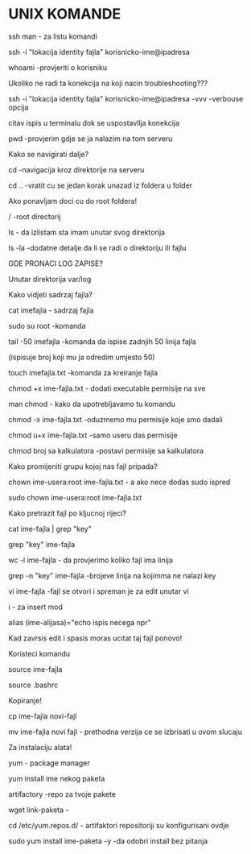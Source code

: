 # UNIX KOMANDE

ssh man - za listu komandi

ssh -i "lokacija identity fajla" korisnicko-ime@ipadresa

whoami -provjeriti o korisniku

Ukoliko ne radi ta konekcija na koji nacin troubleshooting???

ssh -i "lokacija identity fajla" korisnicko-ime@ipadresa -vvv -verbouse opcija

citav ispis u terminalu dok se uspostavllja konekcija

pwd -provjerim gdje se ja nalazim na tom serveru

Kako se navigirati dalje?

cd -navigacija kroz direktorije na serveru

cd .. -vratit cu se jedan korak unazad iz foldera u folder

Ako ponavljam doci cu do root foldera!

/ -root directorij

ls - da izlistam sta imam unutar svog direktorija

ls -la -dodatne detalje da li se radi o direktoriju ili fajlu

GDE PRONACI LOG ZAPISE?

Unutar direktorija var/log

Kako vidjeti sadrzaj fajla?

cat imefajla - sadrzaj fajla


sudo su root -komanda

tail -50 imefajla -komanda da ispise zadnjih 50 linija fajla

(ispisuje broj koji mu ja odredim umjesto 50)

touch imefajla.txt -komanda za kreiranje fajla

chmod +x ime-fajla.txt - dodati executable permisije na sve

man chmod - kako da upotrebljavamo tu komandu

chmod -x ime-fajla.txt -oduzmemo mu permisije koje smo dadali

chmod u+x ime-fajla.txt -samo useru das permisije

chmod broj sa kalkulatora -postavi permisije sa kalkulatora

Kako promijeniti grupu kojoj nas fajl pripada?

chown ime-usera:root ime-fajla.txt - a ako nece dodas sudo ispred

sudo chown ime-usera:root ime-fajla.txt

Kako pretrazit fajl po kljucnoj rijeci?

cat ime-fajla | grep "key"

grep "key" ime-fajla

wc -l ime-fajla - da provjerimo koliko fajl ima linija

grep -n "key" ime-fajla -brojeve linija na kojimma ne nalazi key

vi ime-fajla -fajl se otvori i spreman je za edit unutar vi

i - za insert mod

alias (ime-alijasa)="echo ispis necega npr"

Kad zavrsis edit i spasis moras ucitat taj fajl ponovo!

Koristeci komandu

source ime-fajla

source .bashrc

Kopiranje!

cp ime-fajla novi-fajl

mv ime-fajla novi fajl - prethodna verzija ce se izbrisati u ovom slucaju

Za instalaciju alata!

yum - package manager

yum install ime nekog paketa

artifactory -repo za tvoje pakete

wget link-paketa -

cd /etc/yum.repos.d/ - artifaktori repositoriji su konfigurisani ovdje

sudo yum install ime-paketa -y -da odobri install bez pitanja